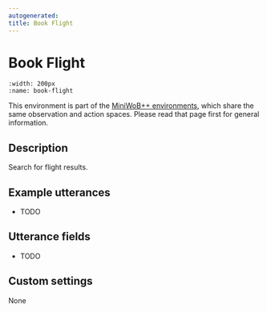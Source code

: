 ```yaml
---
autogenerated:
title: Book Flight
---
```


# Book Flight

```{figure} ../../_static/videos/miniwob/book-flight.gif 
:width: 200px
:name: book-flight
```

This environment is part of the <a href='..'>MiniWoB++ environments</a>, which share the same observation and action spaces. Please read that page first for general information.

## Description

Search for flight results.

## Example utterances

* TODO

## Utterance fields

* TODO

## Custom settings

None
